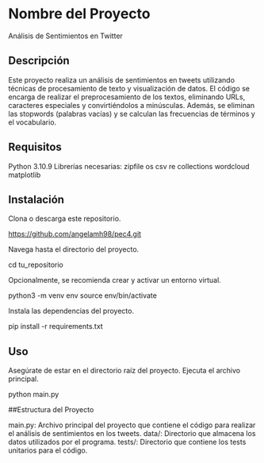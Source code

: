 # Nombre del Proyecto

Análisis de Sentimientos en Twitter

## Descripción

Este proyecto realiza un análisis de sentimientos en tweets utilizando técnicas de procesamiento de texto y visualización de datos. El código se encarga de realizar el preprocesamiento de los textos, eliminando URLs, caracteres especiales y convirtiéndolos a minúsculas. Además, se eliminan las stopwords (palabras vacías) y se calculan las frecuencias de términos y el vocabulario.

## Requisitos

Python 3.10.9
Librerías necesarias:
zipfile
os
csv
re
collections
wordcloud
matplotlib
## Instalación

Clona o descarga este repositorio.

https://github.com/angelamh98/pec4.git

Navega hasta el directorio del proyecto.

cd tu_repositorio

Opcionalmente, se recomienda crear y activar un entorno virtual.

python3 -m venv env
source env/bin/activate

Instala las dependencias del proyecto.

pip install -r requirements.txt


## Uso

Asegúrate de estar en el directorio raíz del proyecto.
Ejecuta el archivo principal.

python main.py

##Estructura del Proyecto

main.py: Archivo principal del proyecto que contiene el código para realizar el análisis de sentimientos en los tweets.
data/: Directorio que almacena los datos utilizados por el programa.
tests/: Directorio que contiene los tests unitarios para el código.


